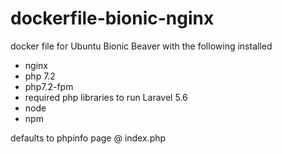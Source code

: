 # dockerfile-bionic-nginx

docker file for Ubuntu Bionic Beaver with the following installed

* nginx
* php 7.2
* php7.2-fpm
* required php libraries to run Laravel 5.6
* node
* npm


defaults to phpinfo page @ index.php
